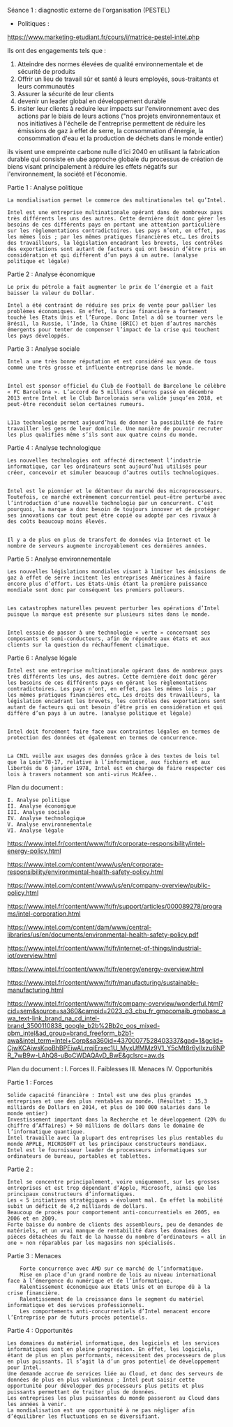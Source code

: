Séance 1 :
diagnostic externe de l'organisation (PESTEL)
- Politiques :

https://www.marketing-etudiant.fr/cours/i/matrice-pestel-intel.php

Ils ont des engagements tels que :
1) Atteindre des normes élevées de qualité environnementale et de sécurité de produits
2) Offrir un lieu de travail sûr et santé à leurs employés, sous-traitants et leurs communautés
3) Assurer la sécurité de leur clients
4) devenir un leader global en développement durable
5) insiter leur clients à reduire leur impacts sur l'environnement avec des actions par le biais de leurs actions
("nos projets environnementaux et nos initiatives à l'échelle de l'entreprise permettent de réduire les émissions de gaz à effet de serre, la consommation d'énergie, la consommation d'eau et la production de déchets dans le monde entier)

ils visent une empreinte carbone nulle d'ici 2040
en utilisant la fabrication durable qui consiste en ube approche globale du processus de création de biens visant principalement à réduire les effets négatifs sur l'environnement, la société et l'économie.

 Partie 1 : Analyse politique

    La mondialisation permet le commerce des multinationales tel qu’Intel.

    Intel est une entreprise multinationale opérant dans de nombreux pays très différents les uns des autres. Cette dernière doit donc gérer les besoins de ces différents pays en portant une attention particulière sur les règlementations contradictoires. Les pays n’ont, en effet, pas les mêmes lois ; par les mêmes pratiques financières etc… Les droits des travailleurs, la législation encadrant les brevets, les contrôles des exportations sont autant de facteurs qui ont besoin d’être pris en considération et qui diffèrent d’un pays à un autre. (analyse politique et légale)

Partie 2 : Analyse économique

    Le prix du pétrole a fait augmenter le prix de l’énergie et a fait baisser la valeur du Dollar.

    Intel a été contraint de réduire ses prix de vente pour pallier les problèmes économiques. En effet, la crise financière a fortement touché les Etats Unis et l’Europe. Donc Intel a dû se tourner vers le Brésil, la Russie, l’Inde, la Chine (BRIC) et bien d’autres marchés émergents pour tenter de compenser l’impact de la crise qui touchent les pays développés.

Partie 3 : Analyse sociale

    Intel a une très bonne réputation et est considéré aux yeux de tous comme une très grosse et influente entreprise dans le monde.


    Intel est sponsor officiel du Club de Football de Barcelone le célèbre « FC Barcelona ». L’accord de 5 millions d’euros passé en décembre 2013 entre Intel et le Club Barcelonais sera valide jusqu’en 2018, et peut-être reconduit selon certaines rumeurs.


    L11a technologie permet aujourd’hui de donner la possibilité de faire travailler les gens de leur domicile. Une manière de pouvoir recruter les plus qualifiés même s’ils sont aux quatre coins du monde.

 
Partie 4 : Analyse technologique

    Les nouvelles technologies ont affecté directement l’industrie informatique, car les ordinateurs sont aujourd’hui utilisés pour créer, concevoir et simuler beaucoup d’autres outils technologiques.


    Intel est le pionnier et le détenteur du marché des microprocesseurs. Toutefois, ce marché extrêmement concurrentiel peut-être perturbé avec l’introduction d’une nouvelle technologie par un concurrent. C’est pourquoi, la marque a donc besoin de toujours innover et de protéger ses innovations car tout peut être copié ou adopté par ces rivaux à des coûts beaucoup moins élevés.


    Il y a de plus en plus de transfert de données via Internet et le nombre de serveurs augmente incroyablement ces dernières années.


Partie 5 : Analyse environnementale

    Les nouvelles législations mondiales visant à limiter les émissions de gaz à effet de serre incitent les entreprises Américaines à faire encore plus d’effort. Les Etats-Unis étant la première puissance mondiale sont donc par conséquent les premiers pollueurs.


    Les catastrophes naturelles peuvent perturber les opérations d’Intel puisque la marque est présente sur plusieurs sites dans le monde.


    Intel essaie de passer à une technologie « verte » concernant ses composants et semi-conducteurs, afin de répondre aux états et aux clients sur la question du réchauffement climatique.

 
Partie 6 : Analyse légale

    Intel est une entreprise multinationale opérant dans de nombreux pays très différents les uns, des autres. Cette dernière doit donc gérer les besoins de ces différents pays en gérant les règlementations contradictoires. Les pays n’ont, en effet, pas les mêmes lois ; par les mêmes pratiques financières etc… Les droits des travailleurs, la législation encadrant les brevets, les contrôles des exportations sont autant de facteurs qui ont besoin d’être pris en considération et qui diffère d’un pays à un autre. (analyse politique et légale)


    Intel doit forcément faire face aux contraintes légales en termes de protection des données et également en termes de concurrence.


    La CNIL veille aux usages des données grâce à des textes de lois tel que la Loin°78-17, relative à l’informatique, aux fichiers et aux libertés du 6 janvier 1978, Intel est en charge de faire respecter ces lois à travers notamment son anti-virus McAfee..

Plan du document :

    I. Analyse politique
    II. Analyse économique
    III. Analyse sociale
    IV. Analyse technologique
    V. Analyse environnementale
    VI. Analyse légale

https://www.intel.fr/content/www/fr/fr/corporate-responsibility/intel-energy-policy.html

https://www.intel.com/content/www/us/en/corporate-responsibility/environmental-health-safety-policy.html

https://www.intel.com/content/www/us/en/company-overview/public-policy.html

https://www.intel.fr/content/www/fr/fr/support/articles/000089278/programs/intel-corporation.html

https://www.intel.com/content/dam/www/central-libraries/us/en/documents/environmental-health-safety-policy.pdf

https://www.intel.fr/content/www/fr/fr/internet-of-things/industrial-iot/overview.html

https://www.intel.fr/content/www/fr/fr/energy/energy-overview.html

https://www.intel.fr/content/www/fr/fr/manufacturing/sustainable-manufacturing.html

https://www.intel.fr/content/www/fr/fr/company-overview/wonderful.html?cid=sem&source=sa360&campid=2023_q3_cbu_fr_gmocomaib_gmobasc_awa_text-link_brand_na_cd_intel-brand_3500110838_google_b2b%2Bb2c_oos_mixed-pbm_intel&ad_group=brand_freeform_b2b1-awa&intel_term=Intel+Corp&sa360id=43700077528403337&gad=1&gclid=CjwKCAjwsKqoBhBPEiwALrrqiErxec1U_MyxUfMMz9V1_Y5cMt8r6yIlxzu6NPR_7wB9w-LAhQ8-uBoCWDAQAvD_BwE&gclsrc=aw.ds

Plan du document :
    I. Forces
    II. Faiblesses
    III. Menaces
    IV. Opportunités

Partie 1 : Forces

    Solide capacité financière : Intel est une des plus grandes entreprises et une des plus rentables au monde. (Résultat : 15,3 milliards de Dollars en 2014, et plus de 100 000 salariés dans le monde entier)
    Investissement important dans la Recherche et le développement (20% du chiffre d’Affaires) + 50 millions de dollars dans le domaine de l’informatique quantique.
    Intel travaille avec la plupart des entreprises les plus rentables du monde APPLE, MICROSOFT et les principaux constructeurs mondiaux.
    Intel est le fournisseur leader de processeurs informatiques sur ordinateurs de bureau, portables et tablettes.

Partie 2 :

    Intel se concentre principalement, voire uniquement, sur les grosses entreprises et est trop dépendant d’Apple, Microsoft, ainsi que les principaux constructeurs d’informatiques.
    Les « 5 initiatives stratégiques » évoluent mal. En effet la mobilité subit un déficit de 4,2 milliards de dollars.
    Beaucoup de procès pour comportement anti-concurrentiels en 2005, en 2006 et en 2009.
    Forte baisse du nombre de clients des assembleurs, peu de demandes de matériels, et un vrai manque de rentabilité dans les domaines des pièces détachées du fait de la hausse du nombre d’ordinateurs « all in one » non réparables par les magasins non spécialisés.

Partie 3 : Menaces

        Forte concurrence avec AMD sur ce marché de l’informatique.
        Mise en place d’un grand nombre de lois au niveau international face à l’émergence du numérique et de l’informatique.
        Ralentissement économique aux Etats Unis et en Europe dû à la crise financière.
        Ralentissement de la croissance dans le segment du matériel informatique et des services professionnels.
        Les comportements anti-concurrentiels d’Intel menacent encore l’Entreprise par de futurs procès potentiels.

 
Partie 4 : Opportunités

    Les domaines du matériel informatique, des logiciels et les services informatiques sont en pleine progression. En effet, les logiciels, étant de plus en plus performants, nécessitent des processeurs de plus en plus puissants. Il s’agit là d’un gros potentiel de développement pour Intel.
    Une demande accrue de services liée au Cloud, et donc des serveurs de données de plus en plus volumineux ; Intel peut saisir cette opportunité pour développer des processeurs plus petits et plus puissants permettant de traiter plus de données.
    Les entreprises les plus puissantes du monde passeront au Cloud dans les années à venir.
    La mondialisation est une opportunité à ne pas négliger afin d’équilibrer les fluctuations en se diversifiant.
